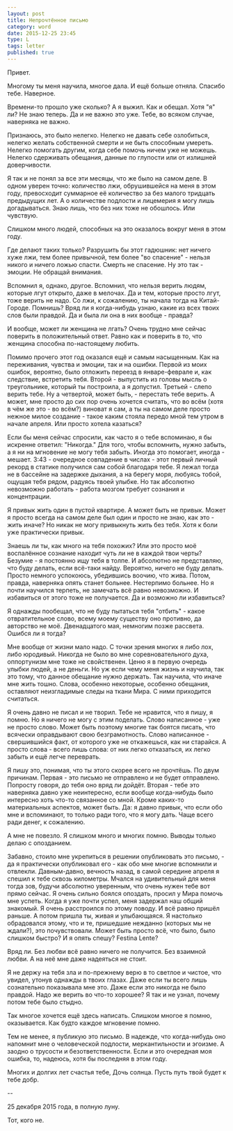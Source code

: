 ```yaml
---
layout: post
title: Непрочтённое письмо
category: word
date: 2015-12-25 23:45
type: L
tags: letter
published: true
---
```


Привет.

Многому ты меня научила, многое дала. И ещё больше отняла. Спасибо тебе. Наверное.

Времени-то прошло уже сколько? А я выжил. Как и обещал. Хотя "я" ли? Не знаю
теперь. Да и не важно это уже. Тебе, во всяком случае, наверняка не важно.

Признаюсь, это было нелегко. Нелегко не давать себе озлобиться, нелегко желать
собственной смерти и не быть способным умереть. Нелегко помогать другим, когда
себе помочь ничем уже не можешь. Нелегко сдерживать обещания, данные по
глупости или от излишней доверчивости.

Я так и не понял за все эти месяцы, что же было на самом деле. В одном уверен
точно: количество лжи, обрушившейся на меня в этом году, превосходит суммарное
её количество за без малого тридцать предыдущих лет. А о количестве подлости и
лицемерия я могу лишь догадываться. Знаю лишь, что без них тоже не обошлось.
Или чувствую.

Слишком много людей, способных на это оказалось вокруг меня в этом году.

Где делают таких только? Разрушить бы этот гадюшник: нет ничего хуже лжи,
тем более привычной, тем более "во спасение" - нельзя никого и ничего ложью
спасти. Смерть не спасение. Ну это так - эмоции. Не обращай внимания.

Вспомнил я, однако, другое. Вспомнил, что нельзя верить людям, которые лгут
открыто, даже в мелочах. Да и тем, которые просто лгут, тоже верить не надо.
Со лжи, к сожалению, ты начала тогда на Китай-Городе. Помнишь? Вряд ли я
когда-нибудь узнаю, какие из всех твоих слов были правдой. Да и была ли она в
них вообще - правда?

И вообще, может ли женщина не лгать? Очень трудно мне сейчас поверить в
положительный ответ. Равно как и поверить в то, что женщина способна
по-настоящему любить.

Помимо прочего этот год оказался ещё и самым насыщенным. Как на переживания,
чувства и эмоции, так и на ошибки. Первой из моих ошибок, вероятно, было
отложить переезд в январе-феврале и, как следствие, встретить тебя. Второй -
выпустить из головы мысль о треугольнике, который ты построила, а я допустил.
Третьей - слепо верить тебе. Ну а четвертой, может быть, - перестать тебе
верить. А может, мне просто до сих пор очень хочется считать, что во всём
(хотя в чём же это - во всём?) виноват я сам, а ты на самом деле просто нежное
милое создание - такое каким стояла передо мной тем утром в начале апреля. Или
просто хотела казаться?

Если бы меня сейчас спросили, как часто я о тебе вспоминаю, я бы искренне
ответил: "Никогда." Для того, чтобы вспомнить, нужно забыть, а я ни на
мгновение не могу тебя забыть. Иногда это помогает, иногда - мешает. 3:43 -
очередное совпадение в числах - этот первый личный рекорд в статике получился
сам собой благодаря тебе. Я лежал тогда не в бассейне на задержке дыхания, а
на берегу моря, любуясь тобой, ощущая тебя рядом, радуясь твоей улыбке. Но так
абсолютно невозможно работать - работа мозгом требует сознания и концентрации.

Я привык жить один в пустой квартире. А может быть не привык. Может я просто
всегда на самом деле был один и просто не знаю, как это - жить иначе? Но никак
не могу привыкнуть жить без тебя. Хотя к боли уже практически привык.

Знаешь ли ты, как много на тебя похожих? Или это просто моё воспалённое
сознание находит чуть ли не в каждой твои черты? Безумие - я постоянно ищу
тебя в толпе. И абсолютно не представляю, что буду делать, если всё-таки
найду. Вероятно, ничего не буду делать. Просто немного успокоюсь, убедившись
воочию, что жива. Потом, правда, наверняка опять станет больнее. Нестерпимо
больнее. Но я почти научился терпеть, не замечать всё равно невозможно. И
избавиться от этого тоже не получается. Да и возможно ли избавиться?

Я однажды пообещал, что не буду пытаться тебя "отбить" - какое отвратительное
слово, всему моему существу оно противно, да авторство не моё. Двенадцатого
мая, немногим позже рассвета. Ошибся ли я тогда?

Мне вообще от жизни мало надо. С точки зрения многих я либо лох, либо
юродивый. Никогда не было во мне соревновательного духа, оппортунизм мне тоже
не свойственен. Ценю я в первую очередь улыбки людей, а не деньги. Но уж если
чему меня жизнь и научила, так это тому, что данное обещание нужно держать.
Так научила, что иначе мне жить тошно. Слова, особенно некоторые, особенно
обещания, оставляют неизгладимые следы на ткани Мира. С ними приходится
считаться.

Я очень давно не писал и не творил. Тебе не нравится, что я пишу, я помню.
Но я ничего не могу с этим поделать. Слово написанное - уже не просто слово.
Может быть поэтому многие так боятся писать, что всячески оправдывают свою
безграмотность. Слово написанное - свершившийся факт, от которого уже не
откажешься, как ни старайся. А просто слова - всего лишь слова: от них легко
отказаться, их легко забыть и ещё легче переврать.

Я пишу это, понимая, что ты этого скорее всего не прочтёшь. По двум причинам.
Первая - это письмо не отправлено и не будет отправлено. Попросту говоря, до 
тебя оно вряд ли дойдёт. Вторая - тебе это наверняка давно уже неинтересно,
если вообще когда-нибудь было интересно хоть что-то связанное со мной. Кроме
каких-то материальных аспектов, может быть. Да: я давно привык, что если обо
мне и вспоминают, то только ради того, что я могу дать. Чаще всего ради денег,
к сожалению.

А мне не повезло. Я слишком много и многих помню. Выводы только делаю с
опозданием.

Забавно, стоило мне укрепиться в решении опубликовать это письмо, - да я
практически опубликовал его - как обо мне многие вспомнили и отвлекли.
Давным-давно, вечность назад, в самой середине апреля я спешил к тебе сквозь
километры. Мчался на удивительный для меня тогда зов, будучи абсолютно
уверенным, что очень нужен тебе вот прямо сейчас. Я очень сильно боялся
опоздать, просил у Мира помочь мне успеть. Когда я уже почти успел, меня
задержал наш общий знакомый. Я очень расстроился по этому поводу. И всё равно
пришёл раньше. А потом пришла ты, живая и улыбающаяся. Я настолько обрадовался
этому, что и те, пришедшие нежданно (которых мы не ждали?), это почувствовали.
Может быть просто всё, что было, было слишком быстро? И я опять спешу? Festina
Lente?  

Вряд ли. Без любви всё равно ничего не получится. Без взаимной любви. А на неё
мне даже надеяться не стоит.

Я не держу на тебя зла и по-прежнему верю в то светлое и чистое, что увидел,
утонув однажды в твоих глазах. Даже если ты всего лишь сознательно показывала
мне это. Даже если это никогда не было правдой. Надо же верить во что-то
хорошее? Я так и не узнал, почему потом тебе было стыдно.

Так многое хочется ещё здесь написать. Слишком многое я помню, оказывается.
Как будто каждое мгновение помню.

Тем не менее, я публикую это письмо. В надежде, что когда-нибудь оно напомнит
мне о человеческой подлости, меркантильности и эгоизме. А заодно о трусости и
безответственности. Если и это очередная моя ошибка, то, надеюсь, хотя бы
последняя в этом году.

Многих и долгих лет счастья тебе, Дочь солнца. Пусть путь твой будет к тебе
добр.

--

25 декабря 2015 года, в полную луну.

Тот, кого не.
